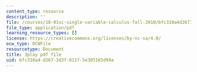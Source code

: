 ```yaml
---
content_type: resource
description: ''
file: /courses/18-01sc-single-variable-calculus-fall-2010/bfc310a4d2673d3f811f5e305165d99a_hV5af_07ToE.pdf
file_type: application/pdf
learning_resource_types: []
license: https://creativecommons.org/licenses/by-nc-sa/4.0/
ocw_type: OCWFile
resourcetype: Document
title: 3play pdf file
uid: bfc310a4-d267-3d3f-811f-5e305165d99a
---
```

